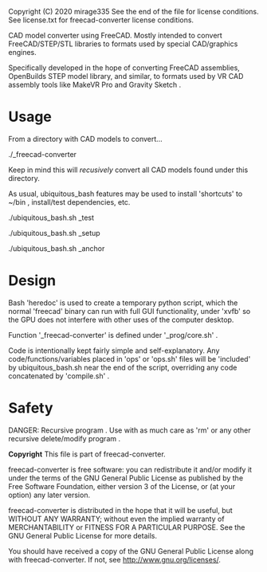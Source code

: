 Copyright (C) 2020 mirage335
See the end of the file for license conditions.
See license.txt for freecad-converter license conditions.

CAD model converter using FreeCAD. Mostly intended to convert FreeCAD/STEP/STL libraries to formats used by special CAD/graphics engines.

Specifically developed in the hope of converting FreeCAD assemblies, OpenBuilds STEP model library, and similar, to formats used by VR CAD assembly tools like MakeVR Pro and Gravity Sketch .

# Usage

From a directory with CAD models to convert...

./_freecad-converter

Keep in mind this will *recusively* convert all CAD models found under this directory.

As usual, ubiquitous_bash features may be used to install 'shortcuts' to ~/bin , install/test dependencies, etc.

./ubiquitous_bash.sh _test

./ubiquitous_bash.sh _setup

./ubiquitous_bash.sh _anchor


# Design

Bash 'heredoc' is used to create a temporary python script, which the normal 'freecad' binary can run with full GUI functionality, under 'xvfb' so the GPU does not interfere with other uses of the computer desktop.

Function '_freecad-converter' is defined under '_prog/core.sh' .

Code is intentionally kept fairly simple and self-explanatory. Any code/functions/variables placed in 'ops' or 'ops.sh' files will be 'included' by ubiquitous_bash.sh near the end of the script, overriding any code concatenated by 'compile.sh' .


# Safety

DANGER: Recursive program . Use with as much care as 'rm' or any other recursive delete/modify program .


__Copyright__
This file is part of freecad-converter.

freecad-converter is free software: you can redistribute it and/or modify
it under the terms of the GNU General Public License as published by
the Free Software Foundation, either version 3 of the License, or
(at your option) any later version.

freecad-converter is distributed in the hope that it will be useful,
but WITHOUT ANY WARRANTY; without even the implied warranty of
MERCHANTABILITY or FITNESS FOR A PARTICULAR PURPOSE.  See the
GNU General Public License for more details.

You should have received a copy of the GNU General Public License
along with freecad-converter.  If not, see <http://www.gnu.org/licenses/>.
